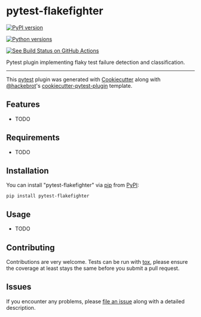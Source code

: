 # pytest-flakefighter

[![PyPI version](https://img.shields.io/pypi/v/pytest-flakefighter.svg)](https://pypi.org/project/pytest-flakefighter)

[![Python versions](https://img.shields.io/pypi/pyversions/pytest-flakefighter.svg)](https://pypi.org/project/pytest-flakefighter)

[![See Build Status on GitHub Actions](https://github.com/test-flare/pytest-flakefighter/actions/workflows/main.yml/badge.svg)](https://github.com/test-flare/pytest-flakefighter/actions/workflows/main.yml)

Pytest plugin implementing flaky test failure detection and
classification.

------------------------------------------------------------------------

This [pytest](https://github.com/pytest-dev/pytest) plugin was generated with [Cookiecutter](https://github.com/audreyr/cookiecutter) along with [\@hackebrot](https://github.com/hackebrot)\'s [cookiecutter-pytest-plugin](https://github.com/pytest-dev/cookiecutter-pytest-plugin) template.

## Features

-   TODO

## Requirements

-   TODO

## Installation

You can install \"pytest-flakefighter\" via [pip](https://pypi.org/project/pip/) from [PyPI](https://pypi.org/project):
```
pip install pytest-flakefighter
```

## Usage

-   TODO

## Contributing

Contributions are very welcome.
Tests can be run with [tox](https://tox.readthedocs.io/en/latest/), please ensure the coverage at least stays the same before you submit a pull request.

## Issues

If you encounter any problems, please [file an issue](https://github.com/test-flare/pytest-flakefighter/issues) along with a detailed description.
